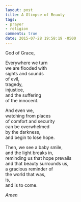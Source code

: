 ```yaml
---
layout: post
title: A Glimpse of Beauty
tags:
- prayer
- religion
comments: true
date: 2015-07-28 19:58:19 -0500
---
```


God of Grace,

Everywhere we turn  
we are flooded with  
sights and sounds  
of evil,  
tragedy,  
injustice,  
and the suffering  
of the innocent.

And even we,  
watching from places  
of comfort and security  
can be overwhelmed  
by the darkness,  
and begin to lose hope.

Then, we see a baby smile,  
and the light breaks in,  
reminding us that hope prevails  
and that beauty surrounds us,  
a gracious reminder of  
the world that was,  
is,  
and is to come.

*Amen*
